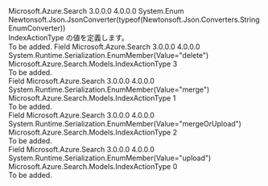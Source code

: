 <Type Name="IndexActionType" FullName="Microsoft.Azure.Search.Models.IndexActionType">
  <TypeSignature Language="C#" Value="public enum IndexActionType" />
  <TypeSignature Language="ILAsm" Value=".class public auto ansi sealed IndexActionType extends System.Enum" />
  <TypeSignature Language="DocId" Value="T:Microsoft.Azure.Search.Models.IndexActionType" />
  <TypeSignature Language="VB.NET" Value="Public Enum IndexActionType" />
  <TypeSignature Language="F#" Value="type IndexActionType = " />
  <AssemblyInfo>
    <AssemblyName>Microsoft.Azure.Search</AssemblyName>
    <AssemblyVersion>3.0.0.0</AssemblyVersion>
    <AssemblyVersion>4.0.0.0</AssemblyVersion>
  </AssemblyInfo>
  <Base>
    <BaseTypeName>System.Enum</BaseTypeName>
  </Base>
  <Attributes>
    <Attribute>
      <AttributeName>Newtonsoft.Json.JsonConverter(typeof(Newtonsoft.Json.Converters.StringEnumConverter))</AttributeName>
    </Attribute>
  </Attributes>
  <Docs>
    <summary>
            IndexActionType の値を定義します。
            </summary>
    <remarks>To be added.</remarks>
  </Docs>
  <Members>
    <Member MemberName="Delete">
      <MemberSignature Language="C#" Value="Delete" />
      <MemberSignature Language="ILAsm" Value=".field public static literal valuetype Microsoft.Azure.Search.Models.IndexActionType Delete = int32(3)" />
      <MemberSignature Language="DocId" Value="F:Microsoft.Azure.Search.Models.IndexActionType.Delete" />
      <MemberSignature Language="VB.NET" Value="Delete" />
      <MemberSignature Language="F#" Value="Delete = 3" Usage="Microsoft.Azure.Search.Models.IndexActionType.Delete" />
      <MemberType>Field</MemberType>
      <AssemblyInfo>
        <AssemblyName>Microsoft.Azure.Search</AssemblyName>
        <AssemblyVersion>3.0.0.0</AssemblyVersion>
        <AssemblyVersion>4.0.0.0</AssemblyVersion>
      </AssemblyInfo>
      <Attributes>
        <Attribute>
          <AttributeName>System.Runtime.Serialization.EnumMember(Value="delete")</AttributeName>
        </Attribute>
      </Attributes>
      <ReturnValue>
        <ReturnType>Microsoft.Azure.Search.Models.IndexActionType</ReturnType>
      </ReturnValue>
      <MemberValue>3</MemberValue>
      <Docs>
        <summary>To be added.</summary>
      </Docs>
    </Member>
    <Member MemberName="Merge">
      <MemberSignature Language="C#" Value="Merge" />
      <MemberSignature Language="ILAsm" Value=".field public static literal valuetype Microsoft.Azure.Search.Models.IndexActionType Merge = int32(1)" />
      <MemberSignature Language="DocId" Value="F:Microsoft.Azure.Search.Models.IndexActionType.Merge" />
      <MemberSignature Language="VB.NET" Value="Merge" />
      <MemberSignature Language="F#" Value="Merge = 1" Usage="Microsoft.Azure.Search.Models.IndexActionType.Merge" />
      <MemberType>Field</MemberType>
      <AssemblyInfo>
        <AssemblyName>Microsoft.Azure.Search</AssemblyName>
        <AssemblyVersion>3.0.0.0</AssemblyVersion>
        <AssemblyVersion>4.0.0.0</AssemblyVersion>
      </AssemblyInfo>
      <Attributes>
        <Attribute>
          <AttributeName>System.Runtime.Serialization.EnumMember(Value="merge")</AttributeName>
        </Attribute>
      </Attributes>
      <ReturnValue>
        <ReturnType>Microsoft.Azure.Search.Models.IndexActionType</ReturnType>
      </ReturnValue>
      <MemberValue>1</MemberValue>
      <Docs>
        <summary>To be added.</summary>
      </Docs>
    </Member>
    <Member MemberName="MergeOrUpload">
      <MemberSignature Language="C#" Value="MergeOrUpload" />
      <MemberSignature Language="ILAsm" Value=".field public static literal valuetype Microsoft.Azure.Search.Models.IndexActionType MergeOrUpload = int32(2)" />
      <MemberSignature Language="DocId" Value="F:Microsoft.Azure.Search.Models.IndexActionType.MergeOrUpload" />
      <MemberSignature Language="VB.NET" Value="MergeOrUpload" />
      <MemberSignature Language="F#" Value="MergeOrUpload = 2" Usage="Microsoft.Azure.Search.Models.IndexActionType.MergeOrUpload" />
      <MemberType>Field</MemberType>
      <AssemblyInfo>
        <AssemblyName>Microsoft.Azure.Search</AssemblyName>
        <AssemblyVersion>3.0.0.0</AssemblyVersion>
        <AssemblyVersion>4.0.0.0</AssemblyVersion>
      </AssemblyInfo>
      <Attributes>
        <Attribute>
          <AttributeName>System.Runtime.Serialization.EnumMember(Value="mergeOrUpload")</AttributeName>
        </Attribute>
      </Attributes>
      <ReturnValue>
        <ReturnType>Microsoft.Azure.Search.Models.IndexActionType</ReturnType>
      </ReturnValue>
      <MemberValue>2</MemberValue>
      <Docs>
        <summary>To be added.</summary>
      </Docs>
    </Member>
    <Member MemberName="Upload">
      <MemberSignature Language="C#" Value="Upload" />
      <MemberSignature Language="ILAsm" Value=".field public static literal valuetype Microsoft.Azure.Search.Models.IndexActionType Upload = int32(0)" />
      <MemberSignature Language="DocId" Value="F:Microsoft.Azure.Search.Models.IndexActionType.Upload" />
      <MemberSignature Language="VB.NET" Value="Upload" />
      <MemberSignature Language="F#" Value="Upload = 0" Usage="Microsoft.Azure.Search.Models.IndexActionType.Upload" />
      <MemberType>Field</MemberType>
      <AssemblyInfo>
        <AssemblyName>Microsoft.Azure.Search</AssemblyName>
        <AssemblyVersion>3.0.0.0</AssemblyVersion>
        <AssemblyVersion>4.0.0.0</AssemblyVersion>
      </AssemblyInfo>
      <Attributes>
        <Attribute>
          <AttributeName>System.Runtime.Serialization.EnumMember(Value="upload")</AttributeName>
        </Attribute>
      </Attributes>
      <ReturnValue>
        <ReturnType>Microsoft.Azure.Search.Models.IndexActionType</ReturnType>
      </ReturnValue>
      <MemberValue>0</MemberValue>
      <Docs>
        <summary>To be added.</summary>
      </Docs>
    </Member>
  </Members>
</Type>